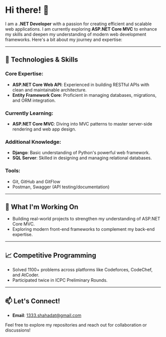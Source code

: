 # Hi there! 👋

I am a **.NET Developer** with a passion for creating efficient and scalable web applications. I am currently exploring **ASP.NET Core MVC** to enhance my skills and deepen my understanding of modern web development frameworks. Here's a bit about my journey and expertise:

---

## 🔧 Technologies & Skills

### Core Expertise:
- **ASP.NET Core Web API**: Experienced in building RESTful APIs with clean and maintainable architecture.
- **Entity Framework Core**: Proficient in managing databases, migrations, and ORM integration.

### Currently Learning:
- **ASP.NET Core MVC**: Diving into MVC patterns to master server-side rendering and web app design.

### Additional Knowledge:
- **Django**: Basic understanding of Python's powerful web framework.
- **SQL Server**: Skilled in designing and managing relational databases.

### Tools:
- Git, GitHub and GitFlow
- Postman, Swagger (API testing/documentation)

---

## 🌱 What I'm Working On
- Building real-world projects to strengthen my understanding of ASP.NET Core MVC.
- Exploring modern front-end frameworks to complement my back-end expertise.

---

## 📈 Competitive Programming
- Solved 1100+ problems across platforms like Codeforces, CodeChef, and AtCoder.
- Participated twice in ICPC Preliminary Rounds.

---

## 📫 Let's Connect!
- **Email**: 1333.shahadat@gmail.com

Feel free to explore my repositories and reach out for collaboration or discussions!



<!---
Shahadat-360/Shahadat-360 is a ✨ special ✨ repository because its `README.md` (this file) appears on your GitHub profile.
You can click the Preview link to take a look at your changes.
--->
